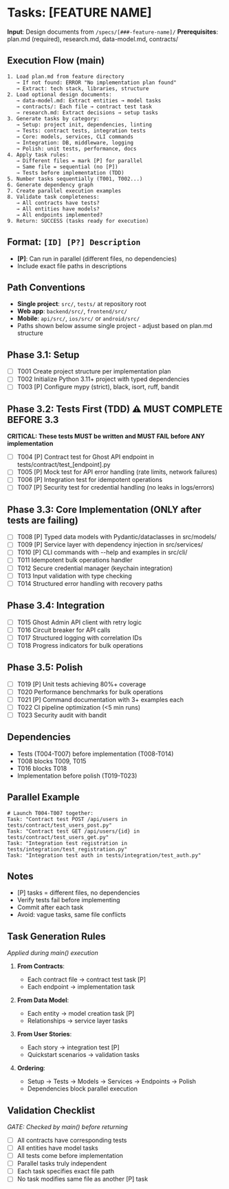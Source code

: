 # Tasks: [FEATURE NAME]

**Input**: Design documents from `/specs/[###-feature-name]/`
**Prerequisites**: plan.md (required), research.md, data-model.md, contracts/

## Execution Flow (main)
```
1. Load plan.md from feature directory
   → If not found: ERROR "No implementation plan found"
   → Extract: tech stack, libraries, structure
2. Load optional design documents:
   → data-model.md: Extract entities → model tasks
   → contracts/: Each file → contract test task
   → research.md: Extract decisions → setup tasks
3. Generate tasks by category:
   → Setup: project init, dependencies, linting
   → Tests: contract tests, integration tests
   → Core: models, services, CLI commands
   → Integration: DB, middleware, logging
   → Polish: unit tests, performance, docs
4. Apply task rules:
   → Different files = mark [P] for parallel
   → Same file = sequential (no [P])
   → Tests before implementation (TDD)
5. Number tasks sequentially (T001, T002...)
6. Generate dependency graph
7. Create parallel execution examples
8. Validate task completeness:
   → All contracts have tests?
   → All entities have models?
   → All endpoints implemented?
9. Return: SUCCESS (tasks ready for execution)
```

## Format: `[ID] [P?] Description`
- **[P]**: Can run in parallel (different files, no dependencies)
- Include exact file paths in descriptions

## Path Conventions
- **Single project**: `src/`, `tests/` at repository root
- **Web app**: `backend/src/`, `frontend/src/`
- **Mobile**: `api/src/`, `ios/src/` or `android/src/`
- Paths shown below assume single project - adjust based on plan.md structure

## Phase 3.1: Setup
- [ ] T001 Create project structure per implementation plan
- [ ] T002 Initialize Python 3.11+ project with typed dependencies
- [ ] T003 [P] Configure mypy (strict), black, isort, ruff, bandit

## Phase 3.2: Tests First (TDD) ⚠️ MUST COMPLETE BEFORE 3.3
**CRITICAL: These tests MUST be written and MUST FAIL before ANY implementation**
- [ ] T004 [P] Contract test for Ghost API endpoint in tests/contract/test_[endpoint].py
- [ ] T005 [P] Mock test for API error handling (rate limits, network failures)
- [ ] T006 [P] Integration test for idempotent operations
- [ ] T007 [P] Security test for credential handling (no leaks in logs/errors)

## Phase 3.3: Core Implementation (ONLY after tests are failing)
- [ ] T008 [P] Typed data models with Pydantic/dataclasses in src/models/
- [ ] T009 [P] Service layer with dependency injection in src/services/
- [ ] T010 [P] CLI commands with --help and examples in src/cli/
- [ ] T011 Idempotent bulk operations handler
- [ ] T012 Secure credential manager (keychain integration)
- [ ] T013 Input validation with type checking
- [ ] T014 Structured error handling with recovery paths

## Phase 3.4: Integration
- [ ] T015 Ghost Admin API client with retry logic
- [ ] T016 Circuit breaker for API calls
- [ ] T017 Structured logging with correlation IDs
- [ ] T018 Progress indicators for bulk operations

## Phase 3.5: Polish
- [ ] T019 [P] Unit tests achieving 80%+ coverage
- [ ] T020 Performance benchmarks for bulk operations
- [ ] T021 [P] Command documentation with 3+ examples each
- [ ] T022 CI pipeline optimization (<5 min runs)
- [ ] T023 Security audit with bandit

## Dependencies
- Tests (T004-T007) before implementation (T008-T014)
- T008 blocks T009, T015
- T016 blocks T018
- Implementation before polish (T019-T023)

## Parallel Example
```
# Launch T004-T007 together:
Task: "Contract test POST /api/users in tests/contract/test_users_post.py"
Task: "Contract test GET /api/users/{id} in tests/contract/test_users_get.py"
Task: "Integration test registration in tests/integration/test_registration.py"
Task: "Integration test auth in tests/integration/test_auth.py"
```

## Notes
- [P] tasks = different files, no dependencies
- Verify tests fail before implementing
- Commit after each task
- Avoid: vague tasks, same file conflicts

## Task Generation Rules
*Applied during main() execution*

1. **From Contracts**:
   - Each contract file → contract test task [P]
   - Each endpoint → implementation task
   
2. **From Data Model**:
   - Each entity → model creation task [P]
   - Relationships → service layer tasks
   
3. **From User Stories**:
   - Each story → integration test [P]
   - Quickstart scenarios → validation tasks

4. **Ordering**:
   - Setup → Tests → Models → Services → Endpoints → Polish
   - Dependencies block parallel execution

## Validation Checklist
*GATE: Checked by main() before returning*

- [ ] All contracts have corresponding tests
- [ ] All entities have model tasks
- [ ] All tests come before implementation
- [ ] Parallel tasks truly independent
- [ ] Each task specifies exact file path
- [ ] No task modifies same file as another [P] task